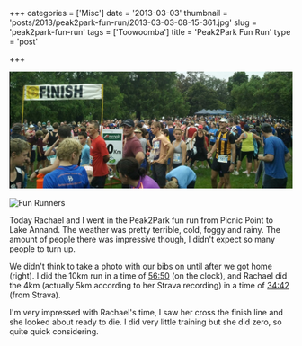 +++
categories = ['Misc']
date = '2013-03-03'
thumbnail = 'posts/2013/peak2park-fun-run/2013-03-03-08-15-361.jpg'
slug = 'peak2park-fun-run'
tags = ['Toowoomba']
title = 'Peak2Park Fun Run'
type = 'post'

+++

![Peak2Park](2013-03-03-08-15-361.jpg)

![Fun Runners](p1110744-resized.jpg)

Today Rachael and I went in the Peak2Park fun run from Picnic Point to Lake Annand. The weather was pretty terrible, cold, foggy and rainy. The amount of people there was impressive though, I didn't expect so many people to turn up.

We didn't think to take a photo with our bibs on until after we got home (right). I did the 10km run in a time of [56:50](http://app.strava.com/activities/42854171#721718071) (on the clock), and Rachael did the 4km (actually 5km according to her Strava recording) in a time of [34:42](http://app.strava.com/activities/42869409#721988626) (from Strava).

I'm very impressed with Rachael's time, I saw her cross the finish line and she looked about ready to die. I did very little training but she did zero, so quite quick considering.